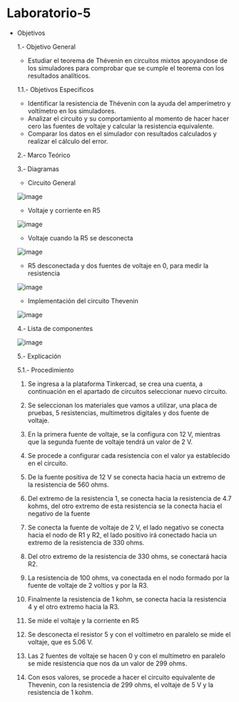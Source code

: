 # Laboratorio-5
* Objetivos

  1.- Objetivo General
    - Estudiar el teorema de Thévenin en circuitos mixtos apoyandose de los simuladores para comprobar que se cumple el teorema con los resultados analíticos.

  1.1.- Objetivos Específicos
    - Identificar la resistencia de Thévenin con la ayuda del amperímetro y voltímetro en los simuladores.
    - Analizar el circuito y su comportamiento al momento de hacer hacer cero las fuentes de voltaje y calcular la resistencia equivalente.
    - Comparar los datos en el simulador con resultados calculados y realizar el cálculo del error.
   
  2.- Marco Teórico
  
  3.- Diagramas
  
    - Circuito General
    
    ![image](https://user-images.githubusercontent.com/76132461/108272461-3d95b880-7140-11eb-821f-1f64a39c6265.png)
    
    - Voltaje y corriente en R5
    
    ![image](https://user-images.githubusercontent.com/76132461/108272845-c4e32c00-7140-11eb-8401-173306480925.png)
    
    - Voltaje cuando la R5 se desconecta
    
    ![image](https://user-images.githubusercontent.com/76132461/108272869-cf052a80-7140-11eb-8c60-f3b38919e988.png)
    
    - R5 desconectada y dos fuentes de voltaje en 0, para medir la resistencia
    
    ![image](https://user-images.githubusercontent.com/76132461/108272898-daf0ec80-7140-11eb-8cfa-014eacfdcbed.png)
    
    - Implementación del circuito Thevenin

    ![image](https://user-images.githubusercontent.com/76132461/108272931-e512eb00-7140-11eb-907e-bdb11437ad38.png)


     4.- Lista de componentes

    ![image](https://user-images.githubusercontent.com/76132461/108274276-a7af5d00-7142-11eb-915c-c5b806a57f94.png)
    
    5.- Explicación
    
    5.1.- Procedimiento
    
    1. Se ingresa a la plataforma Tinkercad, se crea una cuenta, a continuación en el apartado de circuitos seleccionar nuevo circuito.
    
    2. Se seleccionan los materiales que vamos a utilizar, una placa de pruebas, 5 resistencias, multimetros digitales y dos fuente de voltaje.
     
    3. En la primera fuente de voltaje, se la configura con 12 V, mientras que la segunda fuente de voltaje tendrá un valor de 2 V.
     
    4. Se procede a configurar cada resistencia con el valor ya establecido en el circuito.
    
    5. De la fuente positiva de 12 V se conecta hacia hacia un extremo de la resistencia de 560 ohms.
    
    6. Del extremo de la resistencia 1, se conecta hacia la resistencia de 4.7 kohms, del otro extremo de esta resistencia se la conecta hacia el negativo de la fuente
     
    7. Se conecta la fuente de voltaje de 2 V, el lado negativo se conecta hacia el nodo de R1 y R2, el lado positivo irá conectado hacia un extremo de la resistencia de 330 ohms.
    
    8. Del otro extremo de la resistencia de 330 ohms, se conectará hacia R2.
    
    9. La resistencia de 100 ohms, va conectada en el nodo formado por la fuente de voltaje de 2 voltios y por la R3.

   10. Finalmente la resistencia de 1 kohm, se conecta hacia la resistencia 4 y el otro extremo hacia la R3.
   
   11. Se mide el voltaje y la corriente en R5

   12. Se desconecta el resistor 5 y con el voltímetro en paralelo se mide el voltaje, que es 5.06 V.

   13. Las 2 fuentes de voltaje se hacen 0 y con el multímetro en paralelo se mide resistencia que nos da un valor de 299 ohms.

   14. Con esos valores, se procede a hacer el circuito equivalente de Thevenin, con la resistencia de 299 ohms, el voltaje de 5 V y la resistencia de 1 kohm.















